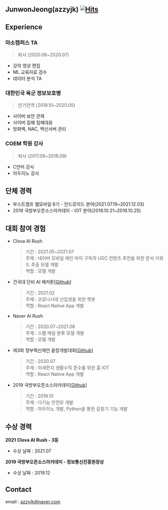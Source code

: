 ## JunwonJeong(azzyjk) [![Hits](https://hits.seeyoufarm.com/api/count/incr/badge.svg?url=https%3A%2F%2Fgithub.com%2Fazzyjk&count_bg=%2379C83D&title_bg=%23555555&icon=&icon_color=%23E7E7E7&title=visit&edge_flat=false)](https://hits.seeyoufarm.com)

## Experience
### 마소캠퍼스 TA
> 퇴사 (2020.06~2020.07)
  - 강의 영상 편집
  - ML 교육자료 검수
  - 데이터 분석 TA

### 대한민국 육군 정보보호병
> 만기전역 (2018.10~2020.05)
  - 사이버 보안 관제
  - 사이버 침해 침해대응
  - 방화벽, NAC, 백신서버 관리

### COEM 학원 강사
> 퇴사 (2017.06~2018.09)
  - C언어 강사
  - 아두이노 강사

## 단체 경력
- 부스트캠프 웹모바일 6기 - 안드로이드 분야(2021.07.19~2021.12.03)
- 2019 국방부오픈소스아카데미 - IOT 분야(2019.10.21~2019.10.25)


## 대회 참여 경험
- Clova AI Rush
  > 기간 : 2021.05~2021.07  
  > 주제 : 네이버 모바일 메인 마이 구독의 UGC 컨텐츠 추천을 위한 문서 키워드 추출 모델 개발  
  > 역할 : 모델 개발  

- 건국대 단비 AI 해커톤[[Github](https://github.com/azzyjk/K-LanWire)]
  > 기간 : 2021.02  
  > 주제 : 코로나시대 신입생을 위한 챗봇  
  > 역할 : React Native App 개발  

- Naver AI Rush
  > 기간 : 2020.07~2021.08  
  > 주제 : 스팸 메일 분류 모델 개발  
  > 역할 : 모델 개발  

- 제3회 정부혁신제안 끝장개발대회[[Github](https://github.com/azzyjk/GovermentHackerton)]
  > 기간 : 2020.07  
  > 주제 : 미세먼지 생활수칙 준수를 위한 홈 IOT  
  > 역할 : React Native App 개발  

- 2019 국방부오픈소스아카데미[[Github](https://github.com/azzyjk/OSAM)]
  > 기간 : 2019.10  
  > 주제 : 다기능 안전모 개발  
  > 역할 : 아두이노 개발, Python을 통한 길찾기 기능 개발

## 수상 경력
**2021 Clova AI Rush - 3등**  
  - 수상 날짜 : 2021.07  

**2019 국방부오픈소스아카데미 - 정보통신진흥원장상**  
  - 수상 날짜 : 2019.12  

## Contact
email : azzyjk@naver.com
